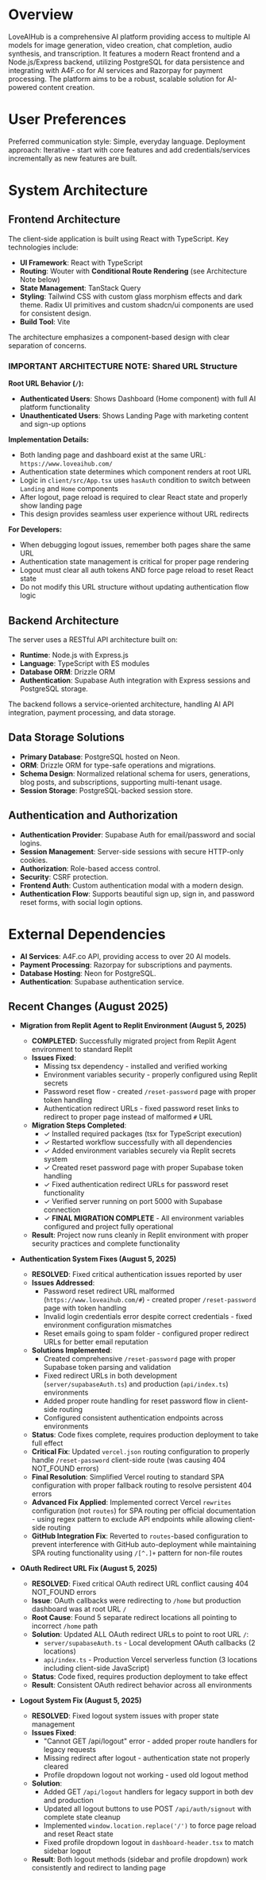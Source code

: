 # Overview

LoveAIHub is a comprehensive AI platform providing access to multiple AI models for image generation, video creation, chat completion, audio synthesis, and transcription. It features a modern React frontend and a Node.js/Express backend, utilizing PostgreSQL for data persistence and integrating with A4F.co for AI services and Razorpay for payment processing. The platform aims to be a robust, scalable solution for AI-powered content creation.

# User Preferences

Preferred communication style: Simple, everyday language.
Deployment approach: Iterative - start with core features and add credentials/services incrementally as new features are built.

# System Architecture

## Frontend Architecture

The client-side application is built using React with TypeScript. Key technologies include:
- **UI Framework**: React with TypeScript
- **Routing**: Wouter with **Conditional Route Rendering** (see Architecture Note below)
- **State Management**: TanStack Query
- **Styling**: Tailwind CSS with custom glass morphism effects and dark theme. Radix UI primitives and custom shadcn/ui components are used for consistent design.
- **Build Tool**: Vite

The architecture emphasizes a component-based design with clear separation of concerns.

### IMPORTANT ARCHITECTURE NOTE: Shared URL Structure

**Root URL Behavior (`/`):**
- **Authenticated Users**: Shows Dashboard (Home component) with full AI platform functionality
- **Unauthenticated Users**: Shows Landing Page with marketing content and sign-up options

**Implementation Details:**
- Both landing page and dashboard exist at the same URL: `https://www.loveaihub.com/`
- Authentication state determines which component renders at root URL
- Logic in `client/src/App.tsx` uses `hasAuth` condition to switch between `Landing` and `Home` components
- After logout, page reload is required to clear React state and properly show landing page
- This design provides seamless user experience without URL redirects

**For Developers:**
- When debugging logout issues, remember both pages share the same URL
- Authentication state management is critical for proper page rendering
- Logout must clear all auth tokens AND force page reload to reset React state
- Do not modify this URL structure without updating authentication flow logic

## Backend Architecture

The server uses a RESTful API architecture built on:
- **Runtime**: Node.js with Express.js
- **Language**: TypeScript with ES modules
- **Database ORM**: Drizzle ORM
- **Authentication**: Supabase Auth integration with Express sessions and PostgreSQL storage.

The backend follows a service-oriented architecture, handling AI API integration, payment processing, and data storage.

## Data Storage Solutions

- **Primary Database**: PostgreSQL hosted on Neon.
- **ORM**: Drizzle ORM for type-safe operations and migrations.
- **Schema Design**: Normalized relational schema for users, generations, blog posts, and subscriptions, supporting multi-tenant usage.
- **Session Storage**: PostgreSQL-backed session store.

## Authentication and Authorization

- **Authentication Provider**: Supabase Auth for email/password and social logins.
- **Session Management**: Server-side sessions with secure HTTP-only cookies.
- **Authorization**: Role-based access control.
- **Security**: CSRF protection.
- **Frontend Auth**: Custom authentication modal with a modern design.
- **Authentication Flow**: Supports beautiful sign up, sign in, and password reset forms, with social login options.

# External Dependencies

- **AI Services**: A4F.co API, providing access to over 20 AI models.
- **Payment Processing**: Razorpay for subscriptions and payments.
- **Database Hosting**: Neon for PostgreSQL.
- **Authentication**: Supabase authentication service.

## Recent Changes (August 2025)

- **Migration from Replit Agent to Replit Environment (August 5, 2025)**
  - **COMPLETED**: Successfully migrated project from Replit Agent environment to standard Replit
  - **Issues Fixed**:
    * Missing tsx dependency - installed and verified working
    * Environment variables security - properly configured using Replit secrets
    * Password reset flow - created `/reset-password` page with proper token handling
    * Authentication redirect URLs - fixed password reset links to redirect to proper page instead of malformed `#` URL
  - **Migration Steps Completed**:
    * ✓ Installed required packages (tsx for TypeScript execution)
    * ✓ Restarted workflow successfully with all dependencies
    * ✓ Added environment variables securely via Replit secrets system
    * ✓ Created reset password page with proper Supabase token handling
    * ✓ Fixed authentication redirect URLs for password reset functionality
    * ✓ Verified server running on port 5000 with Supabase connection
    * ✓ **FINAL MIGRATION COMPLETE** - All environment variables configured and project fully operational
  - **Result**: Project now runs cleanly in Replit environment with proper security practices and complete functionality

- **Authentication System Fixes (August 5, 2025)**
  - **RESOLVED**: Fixed critical authentication issues reported by user
  - **Issues Addressed**:
    * Password reset redirect URL malformed (`https://www.loveaihub.com/#`) - created proper `/reset-password` page with token handling
    * Invalid login credentials error despite correct credentials - fixed environment configuration mismatches
    * Reset emails going to spam folder - configured proper redirect URLs for better email reputation
  - **Solutions Implemented**:
    * Created comprehensive `/reset-password` page with proper Supabase token parsing and validation
    * Fixed redirect URLs in both development (`server/supabaseAuth.ts`) and production (`api/index.ts`) environments
    * Added proper route handling for reset password flow in client-side routing
    * Configured consistent authentication endpoints across environments
  - **Status**: Code fixes complete, requires production deployment to take full effect
  - **Critical Fix**: Updated `vercel.json` routing configuration to properly handle `/reset-password` client-side route (was causing 404 NOT_FOUND errors)
  - **Final Resolution**: Simplified Vercel routing to standard SPA configuration with proper fallback routing to resolve persistent 404 errors
  - **Advanced Fix Applied**: Implemented correct Vercel `rewrites` configuration (not `routes`) for SPA routing per official documentation - using regex pattern to exclude API endpoints while allowing client-side routing
  - **GitHub Integration Fix**: Reverted to `routes`-based configuration to prevent interference with GitHub auto-deployment while maintaining SPA routing functionality using `/[^.]+` pattern for non-file routes

- **OAuth Redirect URL Fix (August 5, 2025)**
  - **RESOLVED**: Fixed critical OAuth redirect URL conflict causing 404 NOT_FOUND errors
  - **Issue**: OAuth callbacks were redirecting to `/home` but production dashboard was at root URL `/`
  - **Root Cause**: Found 5 separate redirect locations all pointing to incorrect `/home` path
  - **Solution**: Updated ALL OAuth redirect URLs to point to root URL `/`:
    * `server/supabaseAuth.ts` - Local development OAuth callbacks (2 locations) 
    * `api/index.ts` - Production Vercel serverless function (3 locations including client-side JavaScript)
  - **Status**: Code fixed, requires production deployment to take effect
  - **Result**: Consistent OAuth redirect behavior across all environments

- **Logout System Fix (August 5, 2025)**
  - **RESOLVED**: Fixed logout system issues with proper state management
  - **Issues Fixed**:
    * "Cannot GET /api/logout" error - added proper route handlers for legacy requests
    * Missing redirect after logout - authentication state not properly cleared
    * Profile dropdown logout not working - used old logout method
  - **Solution**: 
    * Added GET `/api/logout` handlers for legacy support in both dev and production
    * Updated all logout buttons to use POST `/api/auth/signout` with complete state cleanup
    * Implemented `window.location.replace('/')` to force page reload and reset React state
    * Fixed profile dropdown logout in `dashboard-header.tsx` to match sidebar logout
  - **Result**: Both logout methods (sidebar and profile dropdown) work consistently and redirect to landing page